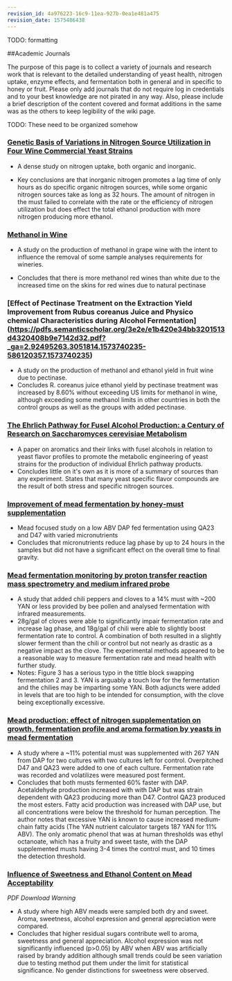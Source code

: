 ```yaml
---
revision_id: 4a976223-16c9-11ea-927b-0ea1e481a475
revision_date: 1575486438
---
```


TODO: formatting 


##Academic Journals 

The purpose of this page is to collect a variety of journals and research work that is relevant to the detailed understanding of yeast health, nitrogen uptake, enzyme effects, and fermentation both in general and in specific to honey or fruit. Please only add journals that do not require log in credentials and to your best knowledge are not pirated in any way. Also, please include a brief description of the content covered and format additions in the same was as the others to keep legibility of the wiki page.  

TODO: These need to be organized somehow

### [Genetic Basis of Variations in Nitrogen Source Utilization in Four Wine Commercial Yeast Strains](https://journals.plos.org/plosone/article/file?id=10.1371/journal.pone.0067166&amp;type=printable)

* A dense study on nitrogen uptake, both organic and inorganic. 

* Key conclusions are that inorganic nitrogen promotes a lag time of only hours as do specific organic nitrogen sources, while some organic nitrogen sources take as long as 32 hours. The amount of nitrogen in the must failed to correlate with the rate or the efficiency of nitrogen utilization but does effect the total ethanol production with more nitrogen producing more ethanol.

### [Methanol in Wine](https://www.bio-conferences.org/articles/bioconf/pdf/2017/02/bioconf-oiv2017_02028.pdf)

* A study on the production of methanol in grape wine with the intent to influence the removal of some sample analyses requirements for wineries. 

* Concludes that there is more methanol red wines than white due to the increased time on the skins for red wines due to natural pectinase


### [Effect of Pectinase Treatment on the Extraction Yield Improvement from Rubus coreanus Juice and Physico chemical Characteristics during Alcohol Fermentation] (https://pdfs.semanticscholar.org/3e2e/e1b420e34bb3201513d4320408b9e7142d32.pdf?_ga=2.92495263.3051814.1573740235-586120357.1573740235)

* A study on the production of methanol and ethanol yield in fruit wine due to pectinase.
* Concludes R. coreanus juice ethanol yield by pectinase treatment was increased by 8.60% without exceeding US limits for methanol in wine, although exceeding some methanol limits in other countries in both the control groups as well as the groups with added pectinase.

### [The Ehrlich Pathway for Fusel Alcohol Production: a Century of Research on Saccharomyces cerevisiae Metabolism](https://aem.asm.org/content/74/8/2259)

* A paper on aromatics and their links with fusel alcohols in relation to yeast flavor profiles to promote the metabolic engineering of yeast strains for the production of individual Ehrlich pathway products.
* Concludes little on it's own as it is more of a summary of sources than any experiment. States that many yeast specific flavor compounds are the result of both stress and specific nitrogen sources. 

### [Improvement of mead fermentation by honey‐must supplementation](https://onlinelibrary.wiley.com/doi/full/10.1002/jib.239)

* Mead focused study on a low ABV DAP fed fermentation using QA23 and D47 with varied micronutrients
* Concludes that micronutrients reduce lag phase by up to 24 hours in the samples but did not have a significant effect on the overall time to final gravity.  

### [Mead fermentation monitoring by proton transfer reaction mass spectrometry and medium infrared probe](https://www.researchgate.net/publication/299546824_Mead_fermentation_monitoring_by_proton_transfer_reaction_mass_spectrometry_and_medium_infrared_probe)

* A study that added chili peppers and cloves to a 14% must with ~200 YAN or less provided by bee pollen and analysed fermentation with infrared measurements. 
* 28g/gal of cloves were able to significantly impair fermentation rate and increase lag phase, and 18g/gal of chili were able to slightly boost fermentation rate to control. A combination of both resulted in a slightly slower ferment than the chili or control but not nearly as drastic as a negative impact as the clove. The experimental methods appeared to be a reasonable way to measure fermentation rate and mead health with further study.
* Notes: Figure 3 has a serious typo in the tittle block swapping fermentation 2 and 3. YAN is arguably a touch low for the fermentation and the chilies may be imparting some YAN. Both adjuncts were added in levels that are too high to be intended for consumption, with the clove being exceptionally excessive.

### [Mead production: effect of nitrogen supplementation on growth, fermentation profile and aroma formation by yeasts in mead fermentation](https://onlinelibrary.wiley.com/doi/full/10.1002/jib.184)

* A study where a ~11% potential must was supplemented with 267 YAN from DAP for two cultures with two cultures left for control. Overpitched D47 and QA23 were added to one of each culture. Fermentation rate was recorded and volatilizes were measured post ferment.
* Concludes that both musts fermented 60% faster with DAP. Acetaldehyde production increased with with DAP  but was strain dependent with QA23 producing more than D47. Control QA23 produced the most esters. Fatty acid production was increased with DAP use, but all concentrations were below the threshold for human perception. The author notes that excessive YAN is known to cause increased medium‐chain fatty acids (The YAN nutrient calculator targets 187 YAN for 11% ABV). The only aromatic phenol that was at human thresholds was ethyl octanoate, which has a fruity and sweet taste, with the DAP supplemented musts having 3-4 times the control must, and 10 times the detection threshold.

### [Influence of Sweetness and Ethanol Content on Mead Acceptability](https://content.sciendo.com/downloadpdf/journals/pjfns/65/2/article-p137.xml)

*PDF Download Warning*

* A study where high ABV meads were sampled both dry and sweet. Aroma, sweetness, alcohol expression and general appreciation were compared. 
* Concludes that higher residual sugars contribute well to aroma, sweetness and general appreciation. Alcohol expression was not significantly influenced (p&gt;0.05) by ABV when ABV was artificially raised by brandy addition although small trends could be seen variation due to testing method put them under the limit for statistical significance. No gender distinctions for sweetness were observed.